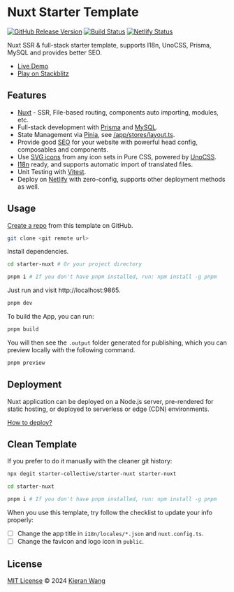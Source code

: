 # Nuxt Starter Template

[![GitHub Release Version](https://img.shields.io/github/v/release/starter-collective/starter-nuxt?label=Release&color=%42b883)](https://github.com/starter-collective/starter-nuxt/releases)
[![Build Status](https://github.com/starter-collective/starter-nuxt/actions/workflows/ci.yml/badge.svg?branch=main&color=%42b883)](https://github.com/starter-collective/starter-nuxt/actions/workflows/ci.yml)
[![Netlify Status](https://api.netlify.com/api/v1/badges/6b182d34-7d30-4206-aad9-9789d1c8ed11/deploy-status)](https://app.netlify.com/sites/starter-nuxt/deploys)

Nuxt SSR & full-stack starter template, supports I18n, UnoCSS, Prisma, MySQL and provides better SEO.

- [Live Demo](https://starter-nuxt.netlify.app/)
- [Play on Stackblitz](https://stackblitz.com/github/starter-collective/starter-nuxt)

## Features

- [Nuxt](https://nuxt.com/) - SSR, File-based routing, components auto importing, modules, etc.
- Full-stack development with [Prisma](https://www.prisma.io/) and [MySQL](https://www.mysql.com/).
- State Management via [Pinia](https://github.com/vuejs/pinia), see [/app/stores/layout.ts](./app/stores/layout.ts).
- Provide good [SEO](https://nuxt.com/docs/getting-started/seo-meta) for your website with powerful head config, composables and components.
- Use [SVG icons](https://github.com/antfu/unocss/tree/main/packages/preset-icons) from any icon sets in Pure CSS, powered by [UnoCSS](https://github.com/unocss/unocss).
- [I18n](./locales) ready, and supports automatic import of translated files.
- Unit Testing with [Vitest](https://github.com/vitest-dev/vitest).
- Deploy on [Netlify](https://app.netlify.com/) with zero-config, supports other deployment methods as well.

## Usage

[Create a repo](https://github.com/starter-collective/starter-nuxt/generate) from this template on GitHub.

```bash
git clone <git remote url>
```

Install dependencies.

```bash
cd starter-nuxt # Or your project directory

pnpm i # If you don't have pnpm installed, run: npm install -g pnpm
```

Just run and visit http://localhost:9865.

```bash
pnpm dev
```

To build the App, you can run:

```bash
pnpm build
```

You will then see the `.output` folder generated for publishing, which you can preview locally with the following command.

```bash
pnpm preview
```

## Deployment

Nuxt application can be deployed on a Node.js server, pre-rendered for static hosting, or deployed to serverless or edge (CDN) environments.

[How to deploy?](https://nuxt.com/docs/getting-started/deployment)

## Clean Template

If you prefer to do it manually with the cleaner git history:

```bash
npx degit starter-collective/starter-nuxt starter-nuxt

cd starter-nuxt

pnpm i # If you don't have pnpm installed, run: npm install -g pnpm
```

When you use this template, try follow the checklist to update your info properly:

- [ ] Change the app title in `i18n/locales/*.json` and `nuxt.config.ts`.
- [ ] Change the favicon and logo icon in `public`.

## License

[MIT License](./LICENSE) © 2024 [Kieran Wang](https://github.com/kieranwv/)
